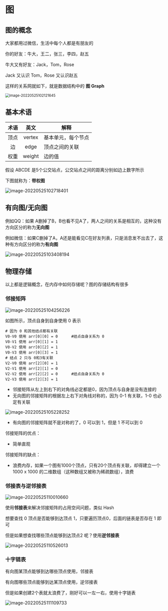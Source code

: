 图
===

图的概念
---

大家都用过微信，生活中每个人都是有朋友的

你的好友：牛大，王二，张三，李四，赵五

牛大又有好友：Jack，Tom，Rose

Jack 又认识 Tom，Rose 又认识赵五

这样的关系网就如下，就是数据结构中的 **图 Graph**

<img src="https://attach.blog.wen7.online/image-20220525102121645.png" alt="image-20220525102121645" style="zoom:80%;" />



基本术语
---

| 术语 |  英文  | 解释               |
| :--: | :----: | ------------------ |
| 顶点 | vertex | 基本单元，每个节点 |
|  边  |  edge  | 顶点之间的关联     |
| 权重 | weight | 边的值             |

假设 ABCDE 是5个公交站点，公交站点之间的距离分别如边上数字所示

下图就称为：**带权图**

![image-20220525102718401](https://attach.blog.wen7.online/image-20220525102718401.png)



有向图/无向图
---

例如QQ：如果 A删掉了B，B也看不见A了，两人之间的关系是相互的，这种没有方向区分的称为**无向图**

例如微信：如果C删掉了A，A还是能看见C在好友列表，只是消息发不出去了，这种有方向区分的称为**有向图**

![image-20220525103408194](https://attach.blog.wen7.online/image-20220525103408194.png)



物理存储
---

以上都是逻辑概念，在内存中如何存储呢？图的存储结构有很多

### 邻接矩阵

![image-20220525104256226](https://attach.blog.wen7.online/image-20220525104256226.png)

如图所示，顶点自身到自身使用 0 表示

```shell
# 因为 0 和其他结点都有关联
V0-V0 使用 arr[0][0] = 0 		#结点自身关系为 0
V0-V1 使用 arr[0][1] = 1 
V0-V2 使用 arr[0][2] = 1 
V0-V3 使用 arr[0][3] = 1 
# 结点 2 只与 0和3有关联
V2-V0 使用 arr[2][0] = 1 
V2-V1 使用 arr[2][1] = 0 
V2-V2 使用 arr[2][2] = 0 		#结点自身关系为 0
V2-V3 使用 arr[2][3] = 1 
```

- 邻接矩阵从左上到右下的对角线必定都是0，因为顶点与自身是没有连接的
- 无向图的邻接矩阵的根据左上右下对角线对称的，因为 0-1 有关联，1-0 也必定有关联



![image-20220525105228252](https://attach.blog.wen7.online/image-20220525105228252.png)

- 有向图的邻接矩阵就不是对称的了，0 可以到 1，但是 1 不可以到 0



邻接矩阵的优点：

- 简单直观

邻接矩阵的缺点：

- 浪费内存，如果一个图有1000个顶点，只有20个顶点有关联，却得建立一个 1000 x 1000 的二维数组（这种数组又被称为稀疏数组），浪费



### 邻接表与逆邻接表

![image-20220525110010660](https://attach.blog.wen7.online/image-20220525110010660.png)

使用**邻接表**来解决邻接矩阵的占用空间问题，类似 Hash

想要查找 0 顶点是否能够到达顶点 1，只要遍历顶点0，后面的链表是否存在 1 即可

但是如果想查找哪些顶点能够到达顶点2 呢？使用**逆邻接表**

![image-20220525110526013](https://attach.blog.wen7.online/image-20220525110526013.png)

### 十字链表

有向图某顶点能够到达哪些顶点使用，邻接表

有向图哪些顶点能够到达某顶点使用，逆邻接表

但是如果创建2个表就太浪费了，刚好可以一左一右，使用十字链表

![image-20220525111109733](https://attach.blog.wen7.online/image-20220525111109733.png)